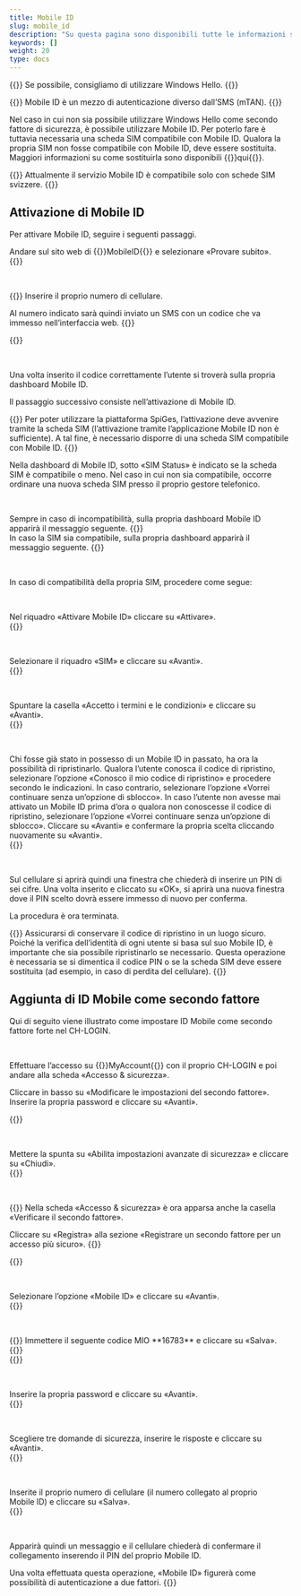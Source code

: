 ```yaml
---
title: Mobile ID
slug: mobile_id
description: "Su questa pagina sono disponibili tutte le informazioni sull’utilizzo di Mobile ID come secondo fattore di sicurezza."
keywords: []
weight: 20
type: docs
---
```


{{<alert color="warning">}}
Se possibile, consigliamo di utilizzare Windows Hello.
{{</alert>}}

{{<alert color="warning">}}
Mobile ID è un mezzo di autenticazione diverso dall’SMS (mTAN).
{{</alert>}}

Nel caso in cui non sia possibile utilizzare Windows Hello come secondo fattore di sicurezza, è possibile utilizzare Mobile ID. Per poterlo fare è tuttavia necessaria una scheda SIM compatibile con Mobile ID. Qualora la propria SIM non fosse compatibile con Mobile ID, deve essere sostituita. Maggiori informazioni su come sostituirla sono disponibili {{<link url="https://www.mobileid.ch/it/comessa-sim" newTab="true">}}qui{{</link>}}.

{{<alert color="info">}}
Attualmente il servizio Mobile ID è compatibile solo con schede SIM svizzere.
{{</alert>}}

## Attivazione di Mobile ID

Per attivare Mobile ID, seguire i seguenti passaggi.

<!-- 1ere paire de colonnes -->

<div class="two_column">

<div class="left_col">
<!-- First column content goes here -->
Andare sul sito web di {{<link url="https://www.mobileid.ch/it" newTab="true">}}MobileID{{</link>}} e selezionare «Provare subito».
</div>

<div class="right_col">
<!-- Second column content goes here -->
{{<insertImage image="mobile_id_it.png" description="MobileID" class="edge max-w-90">}} 
</div>

</div>

 

<!-- 2eme paire de colonnes -->

<div class="two_column">

<div class="left_col">
<!-- First column content goes here -->
{{<markdown>}}
Inserire il proprio numero di cellulare.

Al numero indicato sarà quindi inviato un SMS con un codice che va immesso nell’interfaccia web.
{{</markdown>}}
</div>

<div class="right_col">
<!-- Second column content goes here -->
{{<insertImage image="saisie_tel_mobileid_it.png" description="Code SMS" class="edge max-w-90">}} 
</div>

</div>

 

Una volta inserito il codice correttamente l’utente si troverà sulla propria dashboard Mobile ID. 

Il passaggio successivo consiste nell’attivazione di Mobile ID.

{{<alert color="warning">}}
Per poter utilizzare la piattaforma SpiGes, l’attivazione deve avvenire tramite la scheda SIM (l’attivazione tramite l’applicazione Mobile ID non è sufficiente). A tal fine, è necessario disporre di una scheda SIM compatibile con Mobile ID. 
{{</alert>}}

Nella dashboard di Mobile ID, sotto «SIM Status» è indicato se la scheda SIM è compatibile o meno. Nel caso in cui non sia compatibile, occorre ordinare una nuova scheda SIM presso il proprio gestore telefonico.

  

<!-- 3eme paire de colonnes -->

<div class="two_column">

<div class="left_col">
<!-- First column content goes here -->
Sempre in caso di incompatibilità, sulla propria dashboard Mobile ID apparirà il messaggio seguente.
{{<insertImage image="sim_incompatible_fr.png" description="Code SMS" class="edge max-w-90">}}  <!-- Image en français -->

</div>

<div class="right_col">
<!-- Second column content goes here -->
In caso la SIM sia compatibile, sulla propria dashboard apparirà il messaggio seguente.
{{<insertImage image="sim_compatible_fr.png" description="Code SMS" class="edge max-w-90">}}  <!-- Image en français -->
</div>

</div>

 

In caso di compatibilità della propria SIM, procedere come segue: 

 

<!-- 4eme paire de colonnes -->

<div class="two_column">

<div class="left_col">
<!-- First column content goes here -->
Nel riquadro «Attivare Mobile ID» cliccare su «Attivare».
</div>

<div class="right_col">
<!-- Second column content goes here -->
{{<insertImage image="activer_mobile_id_it.png" description="activer MobileID" class="edge max-w-90">}}  <!-- Image en français -->
</div>

</div>

 

<!-- 5eme paire de colonnes -->

<div class="two_column">

<div class="left_col">
<!-- First column content goes here -->
Selezionare il riquadro «SIM» e cliccare su «Avanti».
</div>

<div class="right_col">
<!-- Second column content goes here -->
{{<insertImage image="choix_sim_it.png" description="Choix carte SIM" class="edge max-w-90">}}  <!-- Image en français -->
</div>

</div>

 

<!-- 4eme paire de colonnes -->

<div class="two_column">

<div class="left_col">
<!-- First column content goes here -->
Spuntare la casella «Accetto i termini e le condizioni» e cliccare su «Avanti».
</div>

<div class="right_col">
<!-- Second column content goes here -->
{{<insertImage image="cond_utilisation_it.png" description="Conditions d'utilisation" class="edge max-w-90">}}  <!-- Image en français -->
</div>

</div>

 

<!-- 4eme paire de colonnes -->

<div class="two_column">

<div class="left_col">
<!-- First column content goes here -->
Chi fosse già stato in possesso di un Mobile ID in passato, ha ora la possibilità di ripristinarlo. Qualora l’utente conosca il codice di ripristino, selezionare l’opzione «Conosco il mio codice di ripristino» e procedere secondo le indicazioni. In caso contrario, selezionare l’opzione «Vorrei continuare senza un’opzione di sblocco». In caso l’utente non avesse mai attivato un Mobile ID prima d’ora o qualora non conoscesse il codice di ripristino, selezionare l’opzione «Vorrei continuare senza un’opzione di sblocco». Cliccare su «Avanti» e confermare la propria scelta cliccando nuovamente su «Avanti».
</div>

<div class="right_col">
<!-- Second column content goes here -->
{{<insertImage image="choix_recup_it.png" description="Possibilité récupération" class="edge max-w-90">}}  <!-- Image en français -->
</div>

</div>

 

Sul cellulare si aprirà quindi una finestra che chiederà di inserire un PIN di sei cifre. Una volta inserito e cliccato su «OK», si aprirà una nuova finestra dove il PIN scelto dovrà essere immesso di nuovo per conferma.

La procedura è ora terminata.

{{<alert color="warning">}}
Assicurarsi di conservare il codice di ripristino in un luogo sicuro. Poiché la verifica dell’identità di ogni utente si basa sul suo Mobile ID, è importante che sia possibile ripristinarlo se necessario. Questa operazione è necessaria se si dimentica il codice PIN o se la scheda SIM deve essere sostituita (ad esempio, in caso di perdita del cellulare).
{{</alert>}}

## Aggiunta di ID Mobile come secondo fattore

Qui di seguito viene illustrato come impostare ID Mobile come secondo fattore forte nel CH-LOGIN.
<!-- Wenn Sie bereits einen (schwachen) Zweitfaktor (mTAN) haben, wird empfohlen diesen zuerst zu entfernen. Klicken Sie dazu in der Kachel Mobile-Nummer (mTAN) auf Entfernen. Danach können Sie der oben erwähnten Anleitung folgen um die Mobile ID als (starken) Zweitfaktor zu registrieren. -->


 

<!-- 1ere paire de colonnes -->

<div class="two_column">

<div class="left_col">
<!-- First column content goes here -->
<p> Effettuare l’accesso su {{<link url="https://www.myaccount.eiam.admin.ch/" newTab="true">}}MyAccount{{</link>}} con il proprio CH-LOGIN e poi andare alla scheda «Accesso & sicurezza». </p>

<p> Cliccare in basso su «Modificare le impostazioni del secondo fattore». Inserire la propria password e cliccare su «Avanti». </p>
</div>

<div class="right_col">
<!-- Second column content goes here -->
{{<insertImage image="modif_parametres_it.png" description="modification paramètres" class="edge max-w-90">}} 
</div>

</div>

  

<!-- 2eme paire de colonnes -->

<div class="two_column">

<div class="left_col">
<!-- First column content goes here -->
Mettere la spunta su «Abilita impostazioni avanzate di sicurezza» e cliccare su «Chiudi».
</div>

<div class="right_col">
<!-- Second column content goes here -->
{{<insertImage image="activation_param_it.png" description="Activation paramètres avancés" class="edge max-w-90">}} 
</div>

</div>

  

<!-- 3eme paire de colonnes -->

<div class="two_column">

<div class="left_col">
<!-- First column content goes here -->
{{<markdown>}}
Nella scheda «Accesso & sicurezza» è ora apparsa anche la casella «Verificare il secondo fattore».

Cliccare su «Registra» alla sezione «Registrare un secondo fattore per un accesso più sicuro».
{{</markdown>}}
</div>

<div class="right_col">
<!-- Second column content goes here -->
{{<insertImage image="ajout_facteur_it.png" description="ajout second facteur" class="edge max-w-90">}} 
</div>

</div>

  

<!-- 4eme paire de colonnes -->

<div class="two_column">

<div class="left_col">
<!-- First column content goes here -->
Selezionare l’opzione «Mobile ID» e cliccare su «Avanti».
</div>

<div class="right_col">
<!-- Second column content goes here -->
{{<insertImage image="choix_mobileid_it.png" description="ajout second facteur" class="edge max-w-90">}} 
</div>

</div>

  

<!-- 5eme paire de colonnes -->

<div class="two_column">

<div class="left_col">
<!-- First column content goes here -->
{{<markdown>}}
Immettere il seguente codice MIO **16783** e cliccare su «Salva».
{{</markdown>}}
</div>

<div class="right_col">
<!-- Second column content goes here -->
{{<insertImage image="code_mio_it.png" description="ajout second facteur" class="edge max-w-90">}} 
</div>

</div>

  

<!-- 6eme paire de colonnes -->

<div class="two_column">

<div class="left_col">
<!-- First column content goes here -->
Inserire la propria password e cliccare su «Avanti».
</div>

<div class="right_col">
<!-- Second column content goes here -->
{{<insertImage image="mot_de_passe_it.png" description="Mot de passe" class="edge max-w-90">}} 
</div>

</div>

  

<!-- 7eme paire de colonnes -->

<div class="two_column">

<div class="left_col">
<!-- First column content goes here -->
Scegliere tre domande di sicurezza, inserire le risposte e cliccare su «Avanti».
</div>

<div class="right_col">
<!-- Second column content goes here -->
{{<insertImage image="questions_secu.png" description="ajout questions sécurité" class="edge max-w-90">}} 
</div>

</div>

 

<!-- 8eme paire de colonnes -->

<div class="two_column">

<div class="left_col">
<!-- First column content goes here -->
Inserite il proprio numero di cellulare (il numero collegato al proprio Mobile ID) e cliccare su «Salva».
</div>

<div class="right_col">
<!-- Second column content goes here -->
{{<insertImage image="saisie_tel.png" description="ajout second facteur" class="edge max-w-90">}} 
</div>

</div>

 

Apparirà quindi un messaggio e il cellulare chiederà di confermare il collegamento inserendo il PIN del proprio Mobile ID. 

Una volta effettuata questa operazione, «Mobile ID» figurerà come possibilità di autenticazione a due fattori.
{{<insertImage image="mobileid_present_it.png" description="ajout second facteur" class="edge max-w-90">}}
